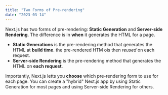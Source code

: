 ```yaml
---
title: "Two Forms of Pre-rendering"
date: "2023-03-14"
---
```


Next.js has two forms of pre-rendering: **Static Generation** and **Server-side Rendering**. The difference is in **when** it generates the HTML for a page.

- **Static Generations** is the pre-rendering method that generates the HTML at **build time**. the pre-rendered HTM ois then _reused_ on each request.
- **Server-side Rendering** is the pre-rendering method that generates the HTML on **each request**.

Importantly, Next.js letts you **choose** which pre-rendering form to use for each page. You can create a "hybrid" Next.js app by using Static Generation for most pages and using Server-side Rendering for others.
